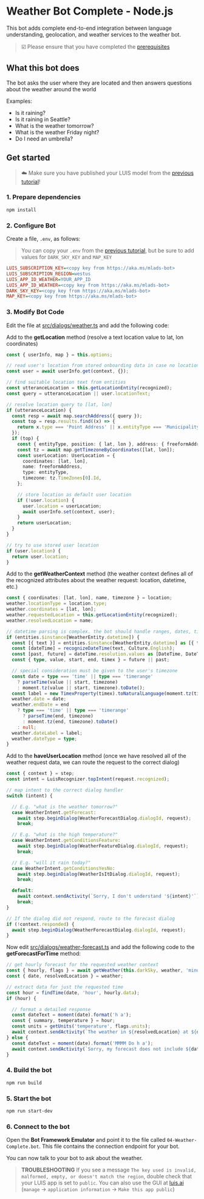 # Weather Bot Complete - Node.js

This bot adds complete end-to-end integration between language understanding, geolocation, and weather services to the weather bot.

> ☑️ Please ensure that you have completed the [prerequisites](../../README.md#prerequisites)

## What this bot does

The bot asks the user where they are located and then answers questions about the weather around the world

Examples:

- Is it raining?
- Is it raining in Seattle?
- What is the weather tomorrow?
- What is the weather Friday night?
- Do I need an umbrella?

## Get started

> ☁️ Make sure you have published your LUIS model from the [previous tutorial](../02-weather-luis)!

### 1. Prepare dependencies

```bash
npm install
```

### 2. Configure Bot

Create a file, `.env`, as follows:

> You can copy your `.env` from the [previous tutorial](../02-weather-luis), but be sure to add values for `DARK_SKY_KEY` and `MAP_KEY`

```ini
LUIS_SUBSCRIPTION_KEY=<copy key from https://aka.ms/mlads-bot>
LUIS_SUBSCRIPTION_REGION=westus
LUIS_APP_ID_WEATHER=YOUR_APP_ID
LUIS_APP_ID_WEATHER=<copy key from https://aka.ms/mlads-bot>
DARK_SKY_KEY=<copy key from https://aka.ms/mlads-bot>
MAP_KEY=<copy key from https://aka.ms/mlads-bot>
```

### 3. Modify Bot Code

Edit the file at [src/dialogs/weather.ts](./src/dialogs/weather.ts) and add the following code:

Add to the __getLocation__ method (resolve a text location value to lat, lon coordinates)

```typescript
const { userInfo, map } = this.options;

// read user's location from stored onboarding data in case no location information was found in the utterance
const user = await userInfo.get(context, {});

// find suitable location text from entities
const utteranceLocation = this.getLocationEntity(recognized);
const query = utteranceLocation || user.locationText;

// resolve location query to [lat, lon]
if (utteranceLocation) {
  const resp = await map.searchAddress({ query });
  const top = resp.results.find((x) => {
    return x.type === 'Point Address' || x.entityType === 'Municipality' || x.entityType === 'PostalCodeArea';
  });
  if (top) {
    const { entityType, position: { lat, lon }, address: { freeformAddress } } = top;
    const tz = await map.getTimezoneByCoordinates([lat, lon]);
    const userLocation: UserLocation = {
      coordinates: [lat, lon],
      name: freeformAddress,
      type: entityType,
      timezone: tz.TimeZones[0].Id,
    };

    // store location as default user location
    if (!user.location) {
      user.location = userLocation;
      await userInfo.set(context, user);
    }
    return userLocation;
  }
}

// try to use stored user location
if (user.location) {
  return user.location;
}
```

Add to the __getWeatherContext__ method (the weather context defines all of the recognized attributes about the weather request: location, datetime, etc.)

```typescript
const { coordinates: [lat, lon], name, timezone } = location;
weather.locationType = location.type;
weather.coordinates = [lat, lon];
weather.requestedLocation = this.getLocationEntity(recognized);
weather.resolvedLocation = name;

// datetime parsing is complex. the bot should handle ranges, dates, times, past, and future values
if (entities.$instance[WeatherEntity.datetime]) {
  const [{ text }] = entities.$instance[WeatherEntity.datetime] as [{ text: string }];
  const [dateTime] = recognizeDateTime(text, Culture.English);
  const [past, future] = dateTime.resolution.values as [DateTime, DateTime];
  const { type, value, start, end, timex } = future || past;

  // special consideration must be given to the user's timezone
  const date = type === 'time' || type === 'timerange'
    ? parseTime(value || start, timezone)
    : moment.tz(value || start, timezone).toDate();
  const label = new TimexProperty(timex).toNaturalLanguage(moment.tz(timezone).toDate());
  weather.date = date;
  weather.endDate = end
    ? type === 'time' || type === 'timerange'
      ? parseTime(end, timezone)
      : moment.tz(end, timezone).toDate()
    : null;
  weather.dateLabel = label;
  weather.dateType = type;
}
```

Add to the __haveUserLocation__ method (once we have resolved all of the weather request data, we can route the request to the correct dialog)

```typescript
const { context } = step;
const intent = LuisRecognizer.topIntent(request.recognized);

// map intent to the correct dialog handler
switch (intent) {

  // E.g. "what is the weather tomorrow?"
  case WeatherIntent.getForecast:
    await step.beginDialog(WeatherForecastDialog.dialogId, request);
    break;

  // E.g. "what is the high temperature?"
  case WeatherIntent.getConditionsFeature:
    await step.beginDialog(WeatherFeatureDialog.dialogId, request);
    break;

  // E.g. "will it rain today?"
  case WeatherIntent.getConditionsYesNo:
    await step.beginDialog(WeatherIsItDialog.dialogId, request);
    break;

  default:
    await context.sendActivity(`Sorry, I don't understand '${intent}'`);
    break;
}

// If the dialog did not respond, route to the forecast dialog
if (!context.responded) {
  await step.beginDialog(WeatherForecastDialog.dialogId, request);
}
```

Now edit [src/dialogs/weather-forecast.ts](./src/dialogs/weather-forecast.ts) and add the following code to the __getForecastForTime__ method:

```typescript
// get hourly forecast for the requested weather context
const { hourly, flags } = await getWeather(this.darkSky, weather, 'minutely', 'daily');
const { date, resolvedLocation } = weather;

// extract data for just the requested time
const hour = findTime(date, 'hour', hourly.data);
if (hour) {

  // format a detailed response
  const dateText = moment(date).format('h a');
  const { summary, temperature } = hour;
  const units = getUnits('temperature', flags.units);
  await context.sendActivity(`The weather in ${resolvedLocation} at ${dateText} will be ${summary} and ${temperature} ${units}`);
} else {
  const dateText = moment(date).format('MMMM Do h a');
  await context.sendActivity(`Sorry, my forecast does not include ${dateText}`);
}
```

### 4. Build the bot

```bash
npm run build
```

### 5. Start the bot

```bash
npm run start-dev
```

### 6. Connect to the bot

Open the __Bot Framework Emulator__ and point it to the file called `04-Weather-Complete.bot`. This file contains the connection endpoint for your bot.

You can now talk to your bot to ask about the weather.

> __TROUBLESHOOTING__ If you see a message `The key used is invalid, malformed, empty, or doesn't match the region`, double check that your LUIS app is set to `public`. You can also use the GUI at [luis.ai](https://luis.ai) (`manage` -> `application information` -> `Make this app public`)